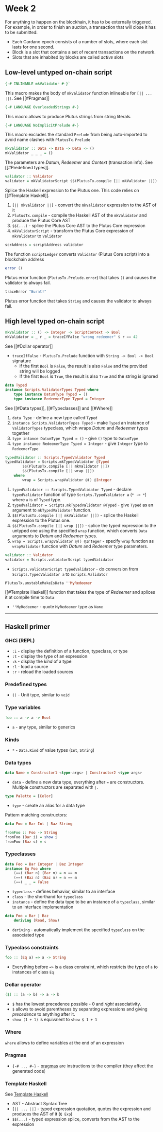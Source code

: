 # Week 2

For anything to happen on the blockhain, it has to be externally triggered. For example, in order to finish an auction, a transaction that will close it has to be submitted.

* Each Cardano epoch consists of a number of slots, where each slot lasts for one second. 
* Block is a slot that contains a set of recent transactions on the network. 
* Slots that are inhabited by blocks are called _active_ slots

## Low-level untyped on-chain script

 ```haskell
{-# INLINABLE mkValidator #-}`
```

This macro makes the body of `mkValidator` function inlineable for `[|| ... ||]`. See [[#Pragmas]]

```haskell
{-# LANGUAGE OverloadedStrings #-}
```

This macro allows to produce Plutus strings from string literals.

```haskell
{-# LANGUAGE NoImplicitPrelude #-}
```

This macro excludes the standard `Prelude` from being auto-imported to avoid name clashes with `PlutusTx.Prelude`

```haskell
mkValidator :: Data -> Data -> Data -> ()
mkValidator _ _ _ = ()
```

 The parameters are *Datum*, *Redeemer* and *Context* (transaction info). See [[#Predefined types]].
 
```haskell
validator :: Validator
validator = mkValidatorScript $$(PlutusTx.compile [|| mkValidator ||])
```

 Splice the Haskell expression to the Plutus one. This code relies on [[#Template Haskell]].

1. `[|| mkValidator ||]` - convert the `mkValidator` expression to the AST of it
2. `PlutusTx.compile` - compile the Haskell AST of the `mkValidator` and produce the Plutus Core AST
3. `$$(...)` - splice the Plutus Core AST to the Plutus Core expression
4. `mkValidatorScript` - transform the Plutus Core expression of `mkValidator`  to `Validator` 

```haskell
scrAddress = scriptAddress validator
```

The function `scriptLedger`  converts `Validator` (Plutus Core script) into a blockchain address

```haskell
error ()
```

Plutus error function (`PlutusTx.Prelude.error`) that takes `()` and causes the validator to always fail.

```haskell
traceError "Burnt!"
```

Plutus error function that takes `String` and causes the validator to always fail.

## High level typed on-chain script

```haskell
mkValidator :: () -> Integer -> ScriptContext -> Bool
mkValidator = _ r _ = traceIfFalse "wrong redeemer" $ r == 42
```

See [[#Dollar operator]]

* `traceIfFalse` - `PlutusTx.Prelude` function with `String -> Bool -> Bool` signature
	* if the first `Bool` is `False`, the result is also `False` and the provided string will be logged
	* If the first `Bool` is `True`, the result is also `True` and the string is ignored

```haskell
data Typed
instance Scripts.ValidatorTypes Typed where
	type instance DatumType Typed = ()
	type instance RedeemerType Typed = Integer
```

See [[#Data types]], [[#Typeclasses]] and [[#Where]]

1. `data Type` - define a new type called `Typed`
2. `instance Scripts.ValidatorTypes Typed` - make `Typed` an instance of  `ValidatorTypes` typeclass, which wraps *Datum* and *Redeemer* types together
3. `type intance DatumType Typed = ()` - give `()`  type to `DatumType`
4. `type instance RedeemerType Typed = Integer` - give `Integer` type to `RedeemerType`

```haskell
typedValidator :: Scripts.TypedValidator Typed
typedValidator = Scripts.mkTypedValidator @Typed
		$$(PlutusTx.compile [|| mkValidator ||])
		$$(PlutusTx.compile [|| wrap ||])
	where
		wrap = Scripts.wrapValidator @() @Integer
```

1. `typedValidator :: Scripts.TypedValidator Typed` - declare `typedValidator` function of type `Scripts.TypedValidator a` (`* -> *`) where `a` is of `Typed` type.
2. `typedValidator = Scripts.mkTypedValidator @Typed` - give `Typed` as an argument to `mkTypedValidator` function.
3. `$$(PlutusTx.compile [|| mkValidator ||])` - splice the Haskell expression to the Plutus one.
4. `$$(PlutusTx.compile [|| wrap ||])` - splice the typed expression to the untyped one using the specified `wrap` function, which converts `Data` arguments to *Datum* and *Redeemer* types.
5. `wrap = Scripts.wrapValidator @() @Integer` - specify `wrap` function as `wrapValidator` function with *Datum* and *Redeemer* type parameters.

```haskell
validator :: Validator
validator = Scripts.validatorScript typedValidator
```

* `Scripts.validatorScript typedValidator` - do conversion from `Scripts.TypedValidator a` to `Scripts.Validator`

```haskell
PlutusTx.unstableMakeIsData ''MyRedeemer
```

[[#Template Haskell]] function that takes the type of *Redeemer* and splices it at compile time to `Data`

* `''MyRedeemer` - quote `MyRedeemer` type as `Name`

***

## Haskell primer

### GHCi (REPL)

* `:i` - display the definition of a function, typeclass, or type
* `:t` - display the type of an expression
* `:k` - display the *kind* of a type
* `:l` - load a source
* `:r` - reload the loaded sources

### Predefined types

* `()` - Unit type, similar to `void`

### Type variables

```haskell
foo :: a -> a -> Bool
```

* `a` - any type, similar to generics

### Kinds

* `*`  - `Data.Kind` of value types (`Int`, `String`)

### Data types

```haskell
data Name = Constructor1 <type-args> | Constructor2 <type-args>
```

* `data` - define a new data type, everything after `=` are constructors. Multiple constructors are separated with `|`.

```haskell
type Palette = [Color]
```

* `type` - create an alias for a data type

Pattern matching constructors: 

```haskell
data Foo = Bar Int | Baz String

fromFoo :: Foo -> String
fromFoo (Bar i) = show i
fromFoo (Baz s) = s
```

### Typeclasses

```haskell
data Foo = Bar Integer | Baz Integer 
instance Eq Foo where
    (==) (Bar n) (Bar m) = n == m
    (==) (Baz n) (Baz m) = n == m
    (==) _ _ = False
```

* `typeclass` - defines behavior, similar to an interface
* `class` - the shorthand for `typeclass`
* `instance` - define the data type to be an instance of a `typeclass`, similar to an interface implementation

```haskell
data Foo = Bar | Baz
	deriving (Read, Show)
```

* `deriving`  - automatically implement the specified `typeclass` on the associated type

### Typeclass constraints

```haskell
foo :: (Eq a) => a -> String
```

* Everything before `=>` is a class constraint, which restricts the type of `a` to instances of class `Eq`

### Dollar operator

```haskell
($) :: (a -> b) -> a -> b
```

* `$` has the lowest precedence possible - 0 and _right_ associativity.
* `$` allows to avoid parentheses by separating expressions and giving *precedence* to anything after it. 
* `show (1 + 1)` is equivalent to `show $ 1 + 1` 

### Where

`where` allows to define variables at the end of an expression

### Pragmas

* `{-# ... #-}` - [pragmas](https://downloads.haskell.org/~ghc/latest/docs/html/users_guide/exts/pragmas.html) are instructions to the compiler (they affect the generated code)

### Template Haskell

See [Template Haskell](https://downloads.haskell.org/~ghc/latest/docs/html/users_guide/exts/template_haskell.html)

* AST - Abstract Syntax Tree
* `[|| ... ||]` - typed expression quotation, quotes the expression and produces the AST of it (`Q Exp`)
* `$$(...)` - typed expression splice, converts from the AST to the expression
